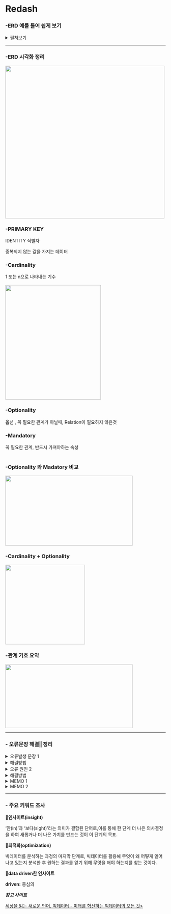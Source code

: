 # Redash

### -ERD 예를 들어 쉽게 보기
<details>
  <summary>펼쳐보기</summary>
  Customers 와 Orders 는 1 vs N 관계이다.<br>
  그러므로 아래와 같다
 <br><br>
  <b> ||- vs >||  이와 같은 표식으로 나타낼 수 있다 </b>
 <br><br> 
  <b> 이유 </b>
  
- Customer 입장에서 Orders는 반드시 있어야 하고 여러개 주문 가능하다
- Orders 입장에서 Customer는 반드시 있어야 하고 하나만 존재한다
 
</details> 

---
### -ERD 시각화 정리
<img src="https://user-images.githubusercontent.com/70833455/131254066-6e8124d6-6847-4256-8f2b-0c1a6453377e.jpg"  width=500px height=480px>

### -PRIMARY KEY

IDENTITY 식별자

중복되지 않는 값을 가지는 데이터

### -Cardinality

1 또는 n으로 나타내는 기수<br><br>
<img src="https://user-images.githubusercontent.com/70833455/131254274-ac030de6-9550-4e61-bc80-ada4dd529532.PNG" width=300px height=360px>

### -Optionality

옵션 , 꼭 필요한 관계가 아닐때, Relation이 필요하지 않은것

### -Mandatory

꼭 필요한 관계, 반드시 가져야하는 속성<br><br>
### -Optionality 와 Madatory 비교 
<img src="https://user-images.githubusercontent.com/70833455/131254340-f94e1105-cdf3-49e5-81b6-7fb1236d0614.PNG" width=400px height=220px>

### -Cardinality + Optionality
<img src="https://user-images.githubusercontent.com/70833455/131254482-6ea59062-c67f-4867-a843-7e4b347efae7.PNG" width=250px height=250px>

### -관계 기호 요약
<img src="https://user-images.githubusercontent.com/70833455/131254594-36f349e8-4224-463a-a952-8d8d0bafe04d.PNG" width=400px height=200px>

---
### - 오류문장 해결||정리

<details> 
<summary>  오류발생 문장 1 </summary>
  
 Operand should contain 1 colums
- 서브쿼리 사용시 나타난 문장
- 컬럼 갯수가 동일하지 않아서 나타난다
</details>

<details>
  <summary> 해결방법 </summary>
  
  - row(1, 1) 와 같은 함수를 통해서 컬럼수를 일치시켜줘서 해결이 가능하다
</details>

<details>
  <summary>오류 원인 2</summary>
  
  - 오류 1055번
  - group by 절에 포함되지 않은 컬럼을 Select절에서 뽑아올 경우
  - 즉 집계되지 않은 칼럼을 select 절에서 뽑아오는 경우
  - 집계 되지 않은 칼럼을 `**nonaggregated column**` 이라 부른다
</details>

<details>
  <summary>해결방법</summary>
  
  - group by 절에 `**nonaggregated column**` 추가
  - 서버에서 임의로 집계하는 함수 ANY_VALUE() 사용 - 주의필요!
  - 참고 사이트 - [https://developyo.tistory.com/20](https://developyo.tistory.com/20)
</details>

<details> <summary> MEMO 1 </summary>
풀지 못한 쿼리문</br></br> 
현재 재고 현황을 알기 위해 입고-판매수량 을 빼고 싶었다</br>
하지만 조인(left, right, inner)을 이용하면 (입고수량+판매수량)-판매수량 이라는 엉뚱한 결과가 나왔고</br>
UNION ALL 을 써도 각 두개의 select 문 결과가 나오지 않았다</br> 
많은 시간을 들였지만 아쉬운 결과를 가져가게 되어 힘들었다 </details>

<details>
  <summary> MEMO 2 </summary>
SUM(count(~)) 이 문법은 안된다 <br>
개수를 먼저 집계하고 덧셈할것
</details>

---
### - 주요 키워드 조사

💐**인사이트(insight)**

‘안(in)’과 ‘보다(sight)’라는 의미가 결합된 단어로,이를 통해 한 단계 더 나은 의사결정을 하여 새롭거나 더 나은 가치를 만드는 것이 이 단계의 목표.

💐**최적화(optimization)**

빅데이터를 분석하는 과정의 마지막 단계로, 
빅데이터를 활용해 무엇이 왜 어떻게 일어나고 있는지 분석한 후 원하는 결과를 얻기 위해 무엇을 해야 하는지를 찾는 것이다.

💐**data driven한 인사이트**

**driven:** 중심의

***참고 사이트***

[세상을 읽는 새로운 언어, 빅데이터 - 미래를 혁신하는 빅데이터의 모든 것>](https://www.aladin.co.kr/shop/ebook/wPreviewViewer.aspx?itemid=207811694)
